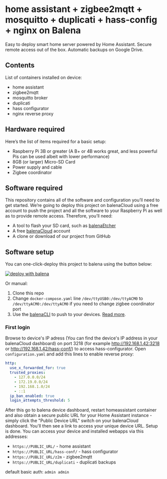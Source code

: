 # home assistant + zigbee2mqtt + mosquitto + duplicati + hass-config + nginx on Balena
Easy to deploy smart home server powered by Home Assistant. Secure remote access out of the box. Automatic backups on Google Drive.

## Contents
List of containers installed on device:
- home assistant
- zigbee2mqtt
- mosquitto broker
- duplicati
- hass configurator
- nginx reverse proxy

## Hardware required
Here’s the list of items required for a basic setup:

* Raspberry Pi 3B or greater (A B+ or 4B works great, and less powerful Pis can be used albeit with lower performance)
* 8GB (or larger) Micro-SD Card
* Power supply and cable
* Zigbee coordinator

## Software required
This repository contains all of the software and configuration you’ll need to get started. We’re going to deploy this project on balenaCloud using a free account to push the project and all the software to your Raspberry Pi as well as to provide remote access. Therefore, you’ll need:

* A tool to flash your SD card, such as [balenaEtcher](https://www.balena.io/etcher/)
* A free [balenaCloud](https://dashboard.balena-cloud.com/login) account
* A clone or download of our project from GitHub

## Software setup
You can one-click-deploy this project to balena using the button below:

[![deploy with balena](https://balena.io/deploy.svg)](https://dashboard.balena-cloud.com/deploy?repoUrl=https://github.com/andrey-nedelko/balena_rpi_home-assistant)

Or manual:

1. Clone this repo
2. Change `docker-compose.yaml` line `/dev/ttyUSB0:/dev/ttyACM0` to `/dev/ttyACM0:/dev/ttyACM0` if you need to change zigbee coordinator port 
3. Use the [balenaCLI](https://github.com/balena-io/balena-cli) to push to your devices. [Read more](https://www.balena.io/docs/learn/deploy/deployment/).

### First login
Browse to device's IP adress (You can find the device's IP address in your balenaCloud dashboard) on port 3218 (for example http://192.168.1.42:3218 or http://192.168.1.42/hass-conf/) to access hass-configurator.  Open `configuration.yaml` and add this lines to enable reverse proxy:
```yaml
http:
  use_x_forwarded_for: true
  trusted_proxies:
    - 127.0.0.0/24
    - 172.19.0.0/24
    - 192.168.1.0/24
    - ::1
  ip_ban_enabled: true
  login_attempts_threshold: 5
```
  After this go to balena device dashboard, restart homeassistant container and also obtain a secure public URL for your Home Assistant instance - simply click the "Public Device URL" switch on your balenaCloud dashboard. You'll then see a link to access your unique device URL.
  Setup is done. You can access your device and installed webapps via this addresses:
  - `https://PUBLIC_URL/` - home assistant
  - `https://PUBLIC_URL/hass-conf/` - hass configurator
  - `https://PUBLIC_URL/z2m` - zigbee2mqtt
  - `https://PUBLIC_URL/duplicati` - duplicati backups

  default basic auth: `admin admin`


